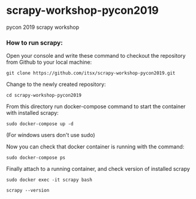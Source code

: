 # scrapy-workshop-pycon2019
pycon 2019 scrapy workshop


### How to run scrapy:

Open your console and write these command to checkout the repository from Github to your local machine:
```
git clone https://github.com/itsx/scrapy-workshop-pycon2019.git
```
Change to the newly created repository:
```
cd scrapy-workshop-pycon2019
```
From this directory run docker-compose command to start the container with installed scrapy:
```
sudo docker-compose up -d
```
(For windows users don't use sudo)

Now you can check that docker container is running with the command:
```
sudo docker-compose ps
```

Finally attach to a running container, and check version of installed scrapy
```
sudo docker exec -it scrapy bash
```
```
scrapy --version
```
